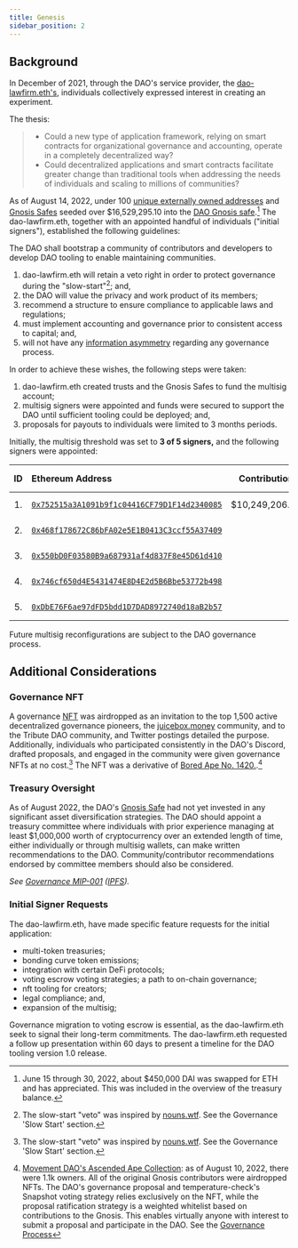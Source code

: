 ```yaml
---
title: Genesis
sidebar_position: 2
---
```


## Background

In December of 2021, through the DAO's service provider, the [dao-lawfirm.eth's](../legal/guiding-principles.md), individuals collectively expressed interest in creating an experiment.

The thesis:

> -   Could a new type of application framework, relying on smart contracts for organizational governance and accounting, operate in a completely decentralized way?
> -   Could decentralized applications and smart contracts facilitate greater change than traditional tools when addressing the needs of individuals and scaling to millions of communities?

As of August 14, 2022, under 100 [unique externally owned addresses](https://etherscan.io/address/0x143cC0A996De329C1C5723Ee4F15D2a40c1203c6) and [Gnosis Safes](https://defiprime.com/gnosis-safe#:~:text=The%20Gnosis%20Safe%20is%20a,is%20a%20multi%2Dsignature%20wallet) seeded over $16,529,295.10 into the [DAO Gnosis safe](https://etherscan.io/address/0x143cC0A996De329C1C5723Ee4F15D2a40c1203c6).[^1] The dao-lawfirm.eth, together with an appointed handful of individuals ("initial signers"), established the following guidelines:

The DAO shall bootstrap a community of contributors and developers to develop DAO tooling to enable maintaining communities.

1. dao-lawfirm.eth will retain a veto right in order to protect governance during the "slow-start"[^2]; and,
2. the DAO will value the privacy and work product of its members;
3. recommend a structure to ensure compliance to applicable laws and regulations;
4. must implement accounting and governance prior to consistent access to capital; and,
5. will not have any [information asymmetry](https://en.wikipedia.org/wiki/Information_asymmetry) regarding any governance process.

In order to achieve these wishes, the following steps were taken:

1. dao-lawfirm.eth created trusts and the Gnosis Safes to fund the multisig account;
2. multisig signers were appointed and funds were secured to support the DAO until sufficient tooling could be deployed; and,
3. proposals for payouts to individuals were limited to 3 months periods.

Initially, the multisig threshold was set to **3 of 5 signers,** and the following signers were appointed:

| ID  | Ethereum Address                                                                                                        |  Contribution  | Creation Date | Created By      |
| :-: | :---------------------------------------------------------------------------------------------------------------------- | :------------: | ------------- | --------------- |
| 1.  | [`0x752515a3A1091b9f1c04416CF79D1F14d2340085`](https://etherscan.io/address/0x752515a3a1091b9f1c04416cf79d1f14d2340085) | $10,249,206.01 | 2021-11-20    | dao-lawfirm.eth |
| 2.  | [`0x468f178672C86bFA02e5E1B0413C3ccf55A37409`](https://etherscan.io/address/0x468f178672C86bFA02e5E1B0413C3ccf55A37409) |                | 2021-12-17    | dao-lawfirm.eth |
| 3.  | [`0x550bD0F03580B9a687931af4d837F8e45D61d410`](https://etherscan.io/address/0x550bD0F03580B9a687931af4d837F8e45D61d410) |                | 2021-12-17    | dao-lawfirm.eth |
| 4.  | [`0x746cf650d4E5431474E8D4E2d5B6Bbe53772b498`](https://etherscan.io/address/0x746cf650d4E5431474E8D4E2d5B6Bbe53772b498) |                | 2021-12-17    | dao-lawfirm.eth |
| 5.  | [`0xDbE76F6ae97dFD5bdd1D7DAD8972740d18aB2b57`](https://etherscan.io/address/0xDbE76F6ae97dFD5bdd1D7DAD8972740d18aB2b57) |                | 2021-12-17    | dao-lawfirm.eth |

Future multisig reconfigurations are subject to the DAO governance process.

## Additional Considerations

### Governance NFT

A governance [NFT](https://etherscan.io/address/0xdd407a053fa45172079916431d06E8e07f655042) was airdropped as an invitation to the top 1,500 active decentralized governance pioneers, the [juicebox.money](https://juicebox.money) community, and to the Tribute DAO community, and Twitter postings detailed the purpose. Additionally, individuals who participated consistently in the DAO's Discord, drafted proposals, and engaged in the community were given governance NFTs at no cost.[^2] The NFT was a derivative of [Bored Ape No. 1420.](https://opensea.io/assets/ethereum/0xbc4ca0eda7647a8ab7c2061c2e118a18a936f13d/1420).[^3]

### Treasury Oversight

As of August 2022, the DAO's [Gnosis Safe](/peace/governance/multisig) had not yet invested in any significant asset diversification strategies. The DAO should appoint a treasury committee where individuals with prior experience managing at least $1,000,000 worth of cryptocurrency over an extended length of time, either individually or through multisig wallets, can make written recommendations to the DAO. Community/contributor recommendations endorsed by committee members should also be considered.

_See [Governance MIP-001](https://snapshot.org/#/movedao.eth/proposal/0x5494278f1f52faed8f2a0d61f0909d81d92364fa871a2b9183a61ce179bc7671) ([IPFS](https://snapshot.mypinata.cloud/ipfs/QmRDyENgBHSDNr3YuoGhS3yvnyzNfumtxoKm39h8NsD9Jn))._

### Initial Signer Requests

The dao-lawfirm.eth, have made specific feature requests for the initial application:

-   multi-token treasuries;
-   bonding curve token emissions;
-   integration with certain DeFi protocols;
-   voting escrow voting strategies; a path to on-chain governance;
-   nft tooling for creators;
-   legal compliance; and,
-   expansion of the multisig;

Governance migration to voting escrow is essential, as the dao-lawfirm.eth seek to signal their long-term commitments. The dao-lawfirm.eth requested a follow up presentation within 60 days to present a timeline for the DAO tooling version 1.0 release.

[^1]: June 15 through 30, 2022, about $450,000 DAI was swapped for ETH and has appreciated. This was included in the overview of the treasury balance.
[^2]: The slow-start "veto" was inspired by [nouns.wtf](https://nouns.wtf). See the Governance 'Slow Start' section.
[^3]: [Movement DAO's Ascended Ape Collection](https://opensea.io/collection/movement-daos-ascended-ape-collection): as of August 10, 2022, there were 1.1k owners. All of the original Gnosis contributors were airdropped NFTs. The DAO's governance proposal and temperature-check's Snapshot voting strategy relies exclusively on the NFT, while the proposal ratification strategy is a weighted whitelist based on contributions to the Gnosis. This enables virtually anyone with interest to submit a proposal and participate in the DAO. See the [Governance Process](/dao/governance/process)
[^4]: [Bored Ape Yacht Club #1420](https://opensea.io/assets/ethereum/0xbc4ca0eda7647a8ab7c2061c2e118a18a936f13d/1420) was purchased for [96 ETH, worth $295,757.76](https://etherscan.io/tx/0xf8408567c7f64549a3f141e78fe67f9e9a061e525ca87b8069f1ac0eb0ab7053). The illustrator and artist [natasha-pankina.eth](https://natasha-pankina.com/) was commissioned to create a new collection incorporating themes of possible communities and diverse ape characteristics, among other traits. The governance NFTs were minted and distributed at no cost to governance contributors which were invited. Even a conservative estimate of the gas fees associated with this distribution is north of $75,000.00.
